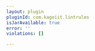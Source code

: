 ```yaml
---
layout: plugin
pluginId: com.kageiit.lintrules
isJarAvailable: true
error: ''
violations: []

---
```

